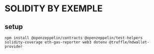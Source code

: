 # SOLIDITY BY EXEMPLE

## setup

    npm install @openzeppelin/contracts @openzeppelin/test-helpers solidity-coverage eth-gas-reporter web3 dotenv @truffle/hdwallet-provider